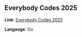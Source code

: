 ## Everybody Codes 2025

**Link**: [Everybody Codes 2025](https://everybody.codes/event/2025/quests)

**Langauge**: Go
